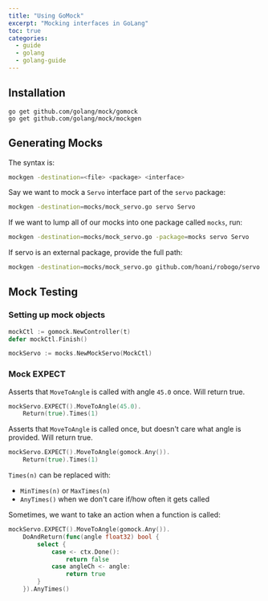 ```yaml
---
title: "Using GoMock"
excerpt: "Mocking interfaces in GoLang"
toc: true
categories:
  - guide
  - golang
  - golang-guide
---
```


## Installation

```
go get github.com/golang/mock/gomock
go get github.com/golang/mock/mockgen
```

## Generating Mocks

The syntax is:

```sh
mockgen -destination=<file> <package> <interface>
```

Say we want to mock a `Servo` interface part of the `servo` package:

```sh
mockgen -destination=mocks/mock_servo.go servo Servo
```

If we want to lump all of our mocks into one package called `mocks`, run:

```sh
mockgen -destination=mocks/mock_servo.go -package=mocks servo Servo
```

If servo is an external package, provide the full path:
```sh
mockgen -destination=mocks/mock_servo.go github.com/hoani/robogo/servo Servo
```

## Mock Testing

### Setting up mock objects

```go
mockCtl := gomock.NewController(t)
defer mockCtl.Finish()

mockServo := mocks.NewMockServo(MockCtl)
```

### Mock EXPECT

Asserts that `MoveToAngle` is called with angle `45.0` once. Will return true.
```go
mockServo.EXPECT().MoveToAngle(45.0).
	Return(true).Times(1)
```

Asserts that `MoveToAngle` is called once, but doesn't care what angle is provided. Will return true.
```go
mockServo.EXPECT().MoveToAngle(gomock.Any()).
	Return(true).Times(1)
```

`Times(n)` can be replaced with:
* `MinTimes(n)` or `MaxTimes(n)`
* `AnyTimes()` when we don't care if/how often it gets called

Sometimes, we want to take an action when a function is called:

```go
mockServo.EXPECT().MoveToAngle(gomock.Any()).
	DoAndReturn(func(angle float32) bool {
		select {
			case <- ctx.Done():
				return false
			case angleCh <- angle:
				return true
		}	
	}).AnyTimes()
```

